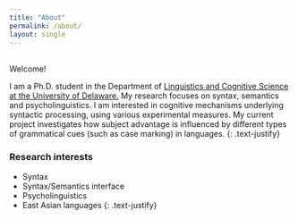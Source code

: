 ```yaml
---
title: "About"
permalink: /about/
layout: single
---
```

<br>
Welcome!

I am a Ph.D. student in the Department of [Linguistics and Cognitive Science at the University of Delaware.](https://www.lingcogsci.udel.edu) My research focuses on syntax, semantics and psycholinguistics. I am interested in cognitive mechanisms underlying syntactic processing, using various experimental measures. My current project investigates how subject advantage is influenced by different types of grammatical cues (such as case marking) in languages.
{: .text-justify}


### Research interests

- Syntax
- Syntax/Semantics interface
- Psycholinguistics
- East Asian languages
{: .text-justify}
